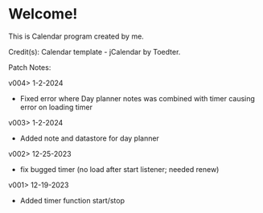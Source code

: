 # Welcome!

This is Calendar program created by me.

Credit(s): Calendar template - jCalendar by Toedter.

Patch Notes:

v004> 1-2-2024
- Fixed error where Day planner notes was combined with timer causing error on loading timer

v003> 1-2-2024
- Added note and datastore for day planner

v002> 12-25-2023
- fix bugged timer (no load after start listener; needed renew)

v001> 12-19-2023
- Added timer function start/stop
